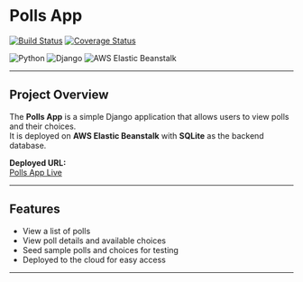 # Polls App

[![Build Status](https://app.travis-ci.com/<your_username>/<your_repo>.svg?branch=main)](https://app.travis-ci.com/<your_username>/<your_repo>)
[![Coverage Status](https://coveralls.io/repos/github/<your_username>/<your_repo>/badge.svg?branch=main)](https://coveralls.io/github/<your_username>/<your_repo>?branch=main)


![Python](https://img.shields.io/badge/python-3.11-blue)
![Django](https://img.shields.io/badge/django-5.2.7-green)
![AWS Elastic Beanstalk](https://img.shields.io/badge/AWS-Elastic%20Beanstalk-orange)

---

## Project Overview
The **Polls App** is a simple Django application that allows users to view polls and their choices.  
It is deployed on **AWS Elastic Beanstalk** with **SQLite** as the backend database.

**Deployed URL:**  
[Polls App Live](http://polls-se-env.eba-2vxmtbk5.us-west-2.elasticbeanstalk.com/polls/)

---

## Features
- View a list of polls  
- View poll details and available choices  
- Seed sample polls and choices for testing  
- Deployed to the cloud for easy access  

---